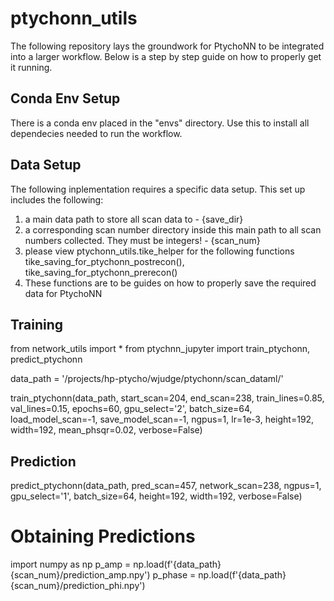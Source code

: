 # ptychonn_utils

The following repository lays the groundwork for PtychoNN to be integrated into a larger workflow. Below is a step by step guide on how to properly get it running.


## Conda Env Setup

There is a conda env placed in the "envs" directory. Use this to install all dependecies needed to run the workflow.


## Data Setup

The following inplementation requires a specific data setup. This set up includes the following:

1. a main data path to store all scan data to - {save_dir}
2. a corresponding scan number directory inside this main path to all scan numbers collected. They must be integers! - {scan_num}
3. please view ptychonn_utils.tike_helper for the following functions tike_saving_for_ptychonn_postrecon(), tike_saving_for_ptychonn_prerecon()
4. These functions are to be guides on how to properly save the required data for PtychoNN


## Training

from network_utils import *
from ptychnn_jupyter import train_ptychonn, predict_ptychonn

data_path = '/projects/hp-ptycho/wjudge/ptychonn/scan_dataml/'

train_ptychonn(data_path, start_scan=204, end_scan=238,
                   train_lines=0.85, val_lines=0.15, epochs=60, gpu_select='2', batch_size=64,
                   load_model_scan=-1, save_model_scan=-1, ngpus=1, lr=1e-3, height=192, width=192,
                   mean_phsqr=0.02, verbose=False)
                   
                   
## Prediction

predict_ptychonn(data_path,
                pred_scan=457,
                network_scan=238, 
                ngpus=1, gpu_select='1', batch_size=64, height=192,
                width=192, verbose=False)
                
                
# Obtaining Predictions

import numpy as np
p_amp = np.load(f'{data_path}{scan_num}/prediction_amp.npy')
p_phase = np.load(f'{data_path}{scan_num}/prediction_phi.npy')

